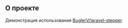 ## О проекте

Демонстрация использования [BuglerV/laravel-stepper](https://github.com/BuglerV/laravel-stepper).
